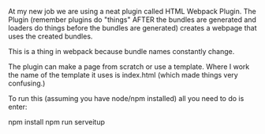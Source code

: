 At my new job we are using a neat plugin called HTML Webpack Plugin.  The Plugin
(remember plugins do "things" AFTER the bundles are generated and loaders do things
before the bundles are generated) creates a webpage that uses the created bundles.

This is a thing in webpack because bundle names constantly change.  

The plugin can make a page from scratch or use a template.  Where I work the name
of the template it uses is index.html (which made things very confusing.)

To run this (assuming you have node/npm installed) all you need to do is enter:

npm install
npm run serveitup
